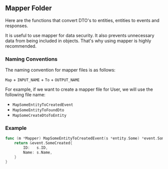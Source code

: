 ## Mapper Folder

Here are the functions that convert DTO's to entities, entities to events and responses.

It is useful to use mapper for data security. It also prevents unnecessary data from being included in objects. That's why using mapper is highly recommended.

### Naming Conventions

The naming convention for mapper files is as follows:

`Map` + `INPUT_NAME` + `To` + `OUTPUT_NAME`

For example, if we want to create a mapper file for User, we will use the following file name:

- `MapSomeEntityToCreatedEvent`
- `MapSomeEntityToFoundDto`
- `MapSomeCreateDtoToEntity`


### Example

```go
func (m *Mapper) MapSomeEntityToCreatedEvent(s *entity.Some) *event.SomeCreated {
	return &event.SomeCreated{
		ID:   s.ID,
		Name: s.Name,
	}
}
```
